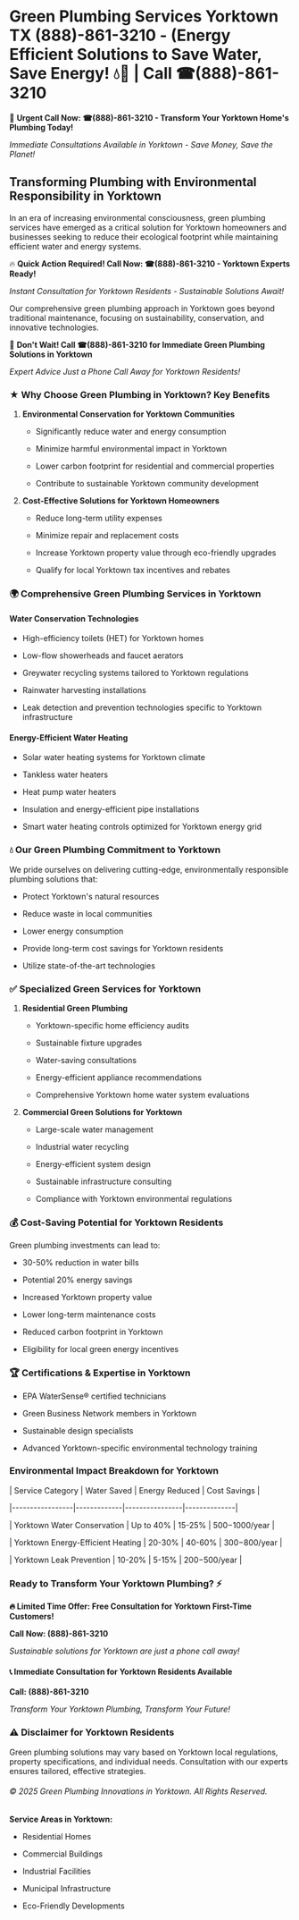 # Green Plumbing Services Yorktown TX (888)-861-3210 - (Energy Efficient Solutions to Save Water, Save Energy! 💧🌿 | Call ☎(888)-861-3210

🚨 **Urgent Call Now: ☎(888)-861-3210 - Transform Your Yorktown Home's Plumbing Today!**
*Immediate Consultations Available in Yorktown - Save Money, Save the Planet!*

## Transforming Plumbing with Environmental Responsibility in Yorktown

In an era of increasing environmental consciousness, green plumbing services have emerged as a critical solution for Yorktown homeowners and businesses seeking to reduce their ecological footprint while maintaining efficient water and energy systems. 

🔥 **Quick Action Required! Call Now: ☎(888)-861-3210 - Yorktown Experts Ready!**
*Instant Consultation for Yorktown Residents - Sustainable Solutions Await!*

Our comprehensive green plumbing approach in Yorktown goes beyond traditional maintenance, focusing on sustainability, conservation, and innovative technologies.

🚨 **Don't Wait! Call ☎(888)-861-3210 for Immediate Green Plumbing Solutions in Yorktown**
*Expert Advice Just a Phone Call Away for Yorktown Residents!*

### ★ Why Choose Green Plumbing in Yorktown? Key Benefits

1. **Environmental Conservation for Yorktown Communities** 
   - Significantly reduce water and energy consumption
   - Minimize harmful environmental impact in Yorktown
   - Lower carbon footprint for residential and commercial properties
   - Contribute to sustainable Yorktown community development

2. **Cost-Effective Solutions for Yorktown Homeowners** 
   - Reduce long-term utility expenses
   - Minimize repair and replacement costs
   - Increase Yorktown property value through eco-friendly upgrades
   - Qualify for local Yorktown tax incentives and rebates

### 🌍 Comprehensive Green Plumbing Services in Yorktown

#### Water Conservation Technologies
- High-efficiency toilets (HET) for Yorktown homes
- Low-flow showerheads and faucet aerators
- Greywater recycling systems tailored to Yorktown regulations
- Rainwater harvesting installations
- Leak detection and prevention technologies specific to Yorktown infrastructure

#### Energy-Efficient Water Heating
- Solar water heating systems for Yorktown climate
- Tankless water heaters
- Heat pump water heaters
- Insulation and energy-efficient pipe installations
- Smart water heating controls optimized for Yorktown energy grid

### 💧 Our Green Plumbing Commitment to Yorktown

We pride ourselves on delivering cutting-edge, environmentally responsible plumbing solutions that:
- Protect Yorktown's natural resources
- Reduce waste in local communities
- Lower energy consumption
- Provide long-term cost savings for Yorktown residents
- Utilize state-of-the-art technologies

### ✅ Specialized Green Services for Yorktown

1. **Residential Green Plumbing**
   - Yorktown-specific home efficiency audits
   - Sustainable fixture upgrades
   - Water-saving consultations
   - Energy-efficient appliance recommendations
   - Comprehensive Yorktown home water system evaluations

2. **Commercial Green Solutions for Yorktown**
   - Large-scale water management
   - Industrial water recycling
   - Energy-efficient system design
   - Sustainable infrastructure consulting
   - Compliance with Yorktown environmental regulations

### 💰 Cost-Saving Potential for Yorktown Residents

Green plumbing investments can lead to:
- 30-50% reduction in water bills
- Potential 20% energy savings
- Increased Yorktown property value
- Lower long-term maintenance costs
- Reduced carbon footprint in Yorktown
- Eligibility for local green energy incentives

### 🏆 Certifications & Expertise in Yorktown

- EPA WaterSense® certified technicians
- Green Business Network members in Yorktown
- Sustainable design specialists
- Advanced Yorktown-specific environmental technology training

### Environmental Impact Breakdown for Yorktown

| Service Category | Water Saved | Energy Reduced | Cost Savings |
|-----------------|-------------|----------------|--------------|
| Yorktown Water Conservation | Up to 40% | 15-25% | $500-$1000/year |
| Yorktown Energy-Efficient Heating | 20-30% | 40-60% | $300-$800/year |
| Yorktown Leak Prevention | 10-20% | 5-15% | $200-$500/year |

### Ready to Transform Your Yorktown Plumbing? ⚡

**🔥 Limited Time Offer: Free Consultation for Yorktown First-Time Customers!**

**Call Now: (888)-861-3210**
*Sustainable solutions for Yorktown are just a phone call away!*

#### 📞 Immediate Consultation for Yorktown Residents Available

**Call: (888)-861-3210**
*Transform Your Yorktown Plumbing, Transform Your Future!*

### ⚠️ Disclaimer for Yorktown Residents

Green plumbing solutions may vary based on Yorktown local regulations, property specifications, and individual needs. Consultation with our experts ensures tailored, effective strategies.

###### © 2025 Green Plumbing Innovations in Yorktown. All Rights Reserved.

**Service Areas in Yorktown:** 
- Residential Homes
- Commercial Buildings
- Industrial Facilities
- Municipal Infrastructure
- Eco-Friendly Developments